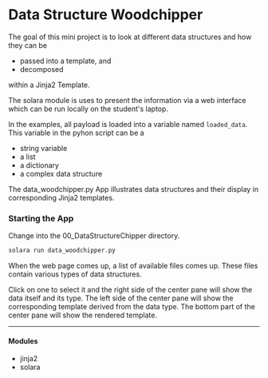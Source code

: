 # Data Structure Woodchipper

The goal of this mini project is to look at different data structures and how they can be 
- passed into a template, and
- decomposed 

within a Jinja2 Template.

The solara module is uses to present the information via a web interface which can be run locally 
on the student's laptop.

In the examples, all payload is loaded into a variable named `loaded_data`.
This variable in the pyhon script can be a 
- string variable
- a list
- a dictionary
- a complex data structure

The data_woodchipper.py App illustrates data structures and their display in corresponding Jinja2 templates.

### Starting the App
Change into the 00_DataStructureChipper directory.
```bash
solara run data_woodchipper.py
```

When the web page comes up, a list of available files comes up.  These files contain various types of data structures.

Click on one to select it and the right side of the center pane will show the data itself and its type.
The left side of the center pane will show the corresponding template derived from the data type.
The bottom part of the center pane will show the rendered template.

---

#### Modules 
- jinja2
- solara
